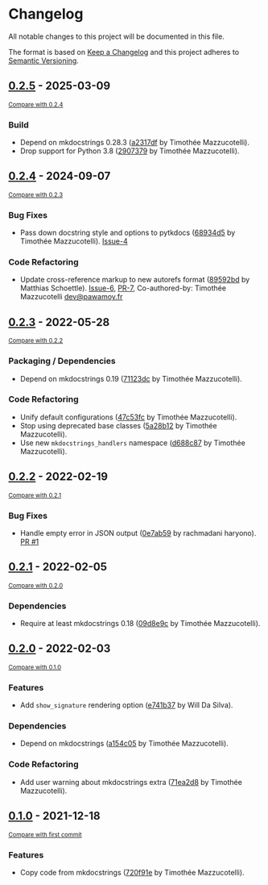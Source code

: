 # Changelog
All notable changes to this project will be documented in this file.

The format is based on [Keep a Changelog](http://keepachangelog.com/en/1.0.0/)
and this project adheres to [Semantic Versioning](http://semver.org/spec/v2.0.0.html).

<!-- insertion marker -->
## [0.2.5](https://github.com/mkdocstrings/python-legacy/releases/tag/0.2.5) - 2025-03-09

<small>[Compare with 0.2.4](https://github.com/mkdocstrings/python-legacy/compare/0.2.4...0.2.5)</small>

### Build

- Depend on mkdocstrings 0.28.3 ([a2317df](https://github.com/mkdocstrings/python-legacy/commit/a2317df0e27d9ae600bb04843871e3b2f7763c94) by Timothée Mazzucotelli).
- Drop support for Python 3.8 ([2907379](https://github.com/mkdocstrings/python-legacy/commit/290737942189e5f285f170f2d1bb227f82a6017c) by Timothée Mazzucotelli).

## [0.2.4](https://github.com/mkdocstrings/python-legacy/releases/tag/0.2.4) - 2024-09-07

<small>[Compare with 0.2.3](https://github.com/mkdocstrings/python-legacy/compare/0.2.3...0.2.4)</small>

### Bug Fixes

- Pass down docstring style and options to pytkdocs ([68934d5](https://github.com/mkdocstrings/python-legacy/commit/68934d5b9050359b2742edd07eb36afe4c51b6e2) by Timothée Mazzucotelli). [Issue-4](https://github.com/mkdocstrings/python-legacy/issues/4)

### Code Refactoring

- Update cross-reference markup to new autorefs format ([89592bd](https://github.com/mkdocstrings/python-legacy/commit/89592bdba0597c1f637978caa19053afbfb124ad) by Matthias Schoettle). [Issue-6](https://github.com/mkdocstrings/python-legacy/issues/6), [PR-7](https://github.com/mkdocstrings/python-legacy/pull/7), Co-authored-by: Timothée Mazzucotelli <dev@pawamoy.fr>

## [0.2.3](https://github.com/mkdocstrings/python-legacy/releases/tag/0.2.3) - 2022-05-28

<small>[Compare with 0.2.2](https://github.com/mkdocstrings/python-legacy/compare/0.2.2...0.2.3)</small>

### Packaging / Dependencies
- Depend on mkdocstrings 0.19 ([71123dc](https://github.com/mkdocstrings/python-legacy/commit/71123dc4dda6ece390d94d0400920541ded76ede) by Timothée Mazzucotelli).

### Code Refactoring
- Unify default configurations ([47c53fc](https://github.com/mkdocstrings/python-legacy/commit/47c53fcc1c6519025f0aec65b85bdc99e4eac2f5) by Timothée Mazzucotelli).
- Stop using deprecated base classes ([5a28b12](https://github.com/mkdocstrings/python-legacy/commit/5a28b125a2ac87ddf1b804160deb11076a0ae409) by Timothée Mazzucotelli).
- Use new `mkdocstrings_handlers` namespace ([d688c87](https://github.com/mkdocstrings/python-legacy/commit/d688c87dd3eca4d8cc25761d957e6855832da4b4) by Timothée Mazzucotelli).


## [0.2.2](https://github.com/mkdocstrings/python-legacy/releases/tag/0.2.2) - 2022-02-19

<small>[Compare with 0.2.1](https://github.com/mkdocstrings/python-legacy/compare/0.2.1...0.2.2)</small>

### Bug Fixes
- Handle empty error in JSON output ([0e7ab59](https://github.com/mkdocstrings/python-legacy/commit/0e7ab594ae550b4c95a3a8b47ff190dbe88ff000) by rachmadani haryono). [PR #1](https://github.com/mkdocstrings/python-legacy/pull/1)


## [0.2.1](https://github.com/mkdocstrings/python-legacy/releases/tag/0.2.1) - 2022-02-05

<small>[Compare with 0.2.0](https://github.com/mkdocstrings/python-legacy/compare/0.2.0...0.2.1)</small>

### Dependencies
- Require at least mkdocstrings 0.18 ([09d8e9c](https://github.com/mkdocstrings/python-legacy/commit/09d8e9c4a3d8aaf4ee1d95a702d4ad3c5b46638e) by Timothée Mazzucotelli).


## [0.2.0](https://github.com/mkdocstrings/python-legacy/releases/tag/0.2.0) - 2022-02-03

<small>[Compare with 0.1.0](https://github.com/mkdocstrings/python-legacy/compare/0.1.0...0.2.0)</small>

### Features
- Add `show_signature` rendering option ([e741b37](https://github.com/mkdocstrings/python-legacy/commit/e741b3709e35e89372021a44f46c9b1939c8147d) by Will Da Silva).

### Dependencies
- Depend on mkdocstrings ([a154c05](https://github.com/mkdocstrings/python-legacy/commit/a154c051aa6230870d2857ca911dcf797e0ec8b6) by Timothée Mazzucotelli).

### Code Refactoring
- Add user warning about mkdocstrings extra ([71ea2d8](https://github.com/mkdocstrings/python-legacy/commit/71ea2d80f071e091f7a2f7b695ffcdd9dbe0351f) by Timothée Mazzucotelli).


## [0.1.0](https://github.com/mkdocstrings/python-legacy/releases/tag/0.1.0) - 2021-12-18

<small>[Compare with first commit](https://github.com/mkdocstrings/python-legacy/compare/720f91ec264b37345d6a1fe7e77a3164c0bf642f...0.1.0)</small>

### Features
- Copy code from mkdocstrings ([720f91e](https://github.com/mkdocstrings/python-legacy/commit/720f91ec264b37345d6a1fe7e77a3164c0bf642f) by Timothée Mazzucotelli).

